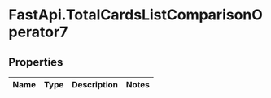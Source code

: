 # FastApi.TotalCardsListComparisonOperator7

## Properties
Name | Type | Description | Notes
------------ | ------------- | ------------- | -------------
